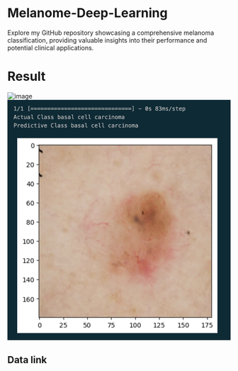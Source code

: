 # Melanome-Deep-Learning
Explore my GitHub repository showcasing a comprehensive melanoma classification, providing valuable insights into their performance and potential clinical applications.

# Result
![image](https://github.com/Mcctn/Melanome-Deep-Learning/assets/73130185/57f1f930-2bf6-44e5-8a10-f8ffeb86840e)
![alt text](image.png)

## Data link



